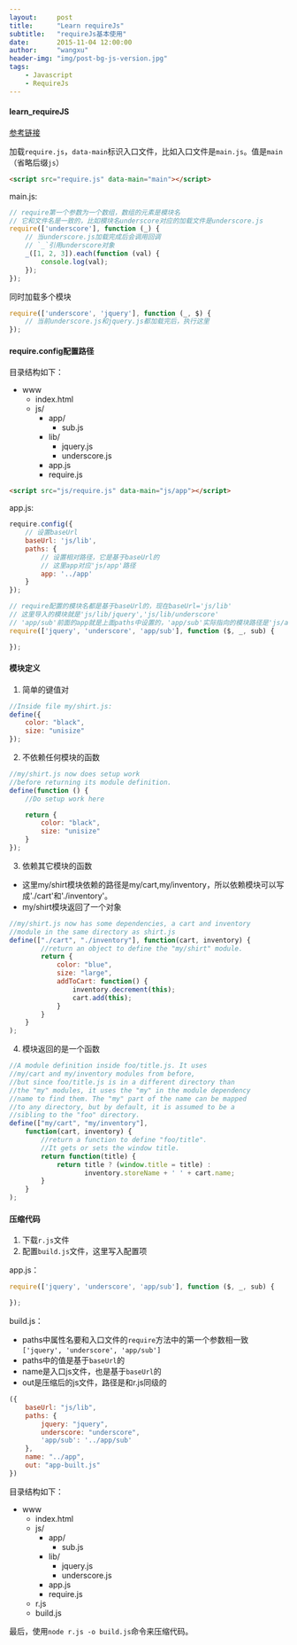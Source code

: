 ```yaml
---
layout:     post
title:      "Learn requireJs"
subtitle:   "requireJs基本使用"
date:       2015-11-04 12:00:00
author:     "wangxu"
header-img: "img/post-bg-js-version.jpg"
tags:
    - Javascript
    - RequireJs
---
```


#### learn_requireJS

[参考链接](http://www.ruanyifeng.com/blog/2012/11/require_js.html)

加载`require.js`，`data-main`标识入口文件，比如入口文件是`main.js`。值是`main`（省略后缀`js`）

```html
<script src="require.js" data-main="main"></script>
```

main.js:

```javascript
// require第一个参数为一个数组，数组的元素是模块名
// 它和文件名是一致的，比如模块名underscore对应的加载文件是underscore.js
require(['underscore'], function (_) {
    // 当underscore.js加载完成后会调用回调
    // `_`引用underscore对象
    _([1, 2, 3]).each(function (val) {
        console.log(val);
    });
});
```

同时加载多个模块

```javascript
require(['underscore', 'jquery'], function (_, $) {
    // 当前underscore.js和jquery.js都加载完后，执行这里
});
```

#### require.config配置路径

目录结构如下：
* www
    - index.html
    - js/
        + app/
            * sub.js
        + lib/
            * jquery.js
            * underscore.js
        + app.js
        + require.js

```html
<script src="js/require.js" data-main="js/app"></script>
```

app.js:

```javascript
require.config({
    // 设置baseUrl
    baseUrl: 'js/lib',
    paths: {
        // 设置相对路径，它是基于baseUrl的
        // 这里app对应'js/app'路径
        app: '../app'
    }
});

// require配置的模块名都是基于baseUrl的，现在baseUrl='js/lib'
// 这里导入的模块就是'js/lib/jquery','js/lib/underscore'
// 'app/sub'前面的app就是上面paths中设置的，'app/sub'实际指向的模块路径是'js/app/sub'
require(['jquery', 'underscore', 'app/sub'], function ($, _, sub) {

});
```

#### 模块定义

1. 简单的键值对

```javascript
//Inside file my/shirt.js:
define({
    color: "black",
    size: "unisize"
});
```

2. 不依赖任何模块的函数

```javascript
//my/shirt.js now does setup work
//before returning its module definition.
define(function () {
    //Do setup work here

    return {
        color: "black",
        size: "unisize"
    }
});
```

3. 依赖其它模块的函数

* 这里my/shirt模块依赖的路径是my/cart,my/inventory，所以依赖模块可以写成'./cart'和'./inventory'。
* my/shirt模块返回了一个对象

```javascript
//my/shirt.js now has some dependencies, a cart and inventory
//module in the same directory as shirt.js
define(["./cart", "./inventory"], function(cart, inventory) {
        //return an object to define the "my/shirt" module.
        return {
            color: "blue",
            size: "large",
            addToCart: function() {
                inventory.decrement(this);
                cart.add(this);
            }
        }
    }
);
```

4. 模块返回的是一个函数

```javascript
//A module definition inside foo/title.js. It uses
//my/cart and my/inventory modules from before,
//but since foo/title.js is in a different directory than
//the "my" modules, it uses the "my" in the module dependency
//name to find them. The "my" part of the name can be mapped
//to any directory, but by default, it is assumed to be a
//sibling to the "foo" directory.
define(["my/cart", "my/inventory"],
    function(cart, inventory) {
        //return a function to define "foo/title".
        //It gets or sets the window title.
        return function(title) {
            return title ? (window.title = title) :
                   inventory.storeName + ' ' + cart.name;
        }
    }
);
```

#### 压缩代码

1. 下载`r.js`文件
2. 配置`build.js`文件，这里写入配置项

app.js：

```javascript
require(['jquery', 'underscore', 'app/sub'], function ($, _, sub) {

});
```

build.js：
* paths中属性名要和入口文件的`require`方法中的第一个参数相一致`['jquery', 'underscore', 'app/sub']`
* paths中的值是基于`baseUrl`的
* name是入口js文件，也是基于`baseUrl`的
* out是压缩后的js文件，路径是和r.js同级的

```javascript
({
    baseUrl: "js/lib",
    paths: {
        jquery: "jquery",
        underscore: "underscore",
        'app/sub': '../app/sub'
    },
    name: "../app",
    out: "app-built.js"
})
```

目录结构如下：
* www
    - index.html
    - js/
        + app/
            * sub.js
        + lib/
            * jquery.js
            * underscore.js
        + app.js
        + require.js
    - r.js
    - build.js

最后，使用`node r.js -o build.js`命令来压缩代码。




